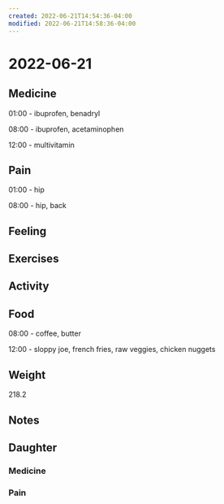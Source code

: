 ```yaml
---
created: 2022-06-21T14:54:36-04:00
modified: 2022-06-21T14:58:36-04:00
---
```


# 2022-06-21

## Medicine

01:00 - ibuprofen, benadryl

08:00 - ibuprofen, acetaminophen 

12:00 - multivitamin 


## Pain

01:00 - hip

08:00 - hip, back


## Feeling


## Exercises


## Activity


## Food

08:00 - coffee, butter

12:00 - sloppy joe, french fries, raw veggies, chicken nuggets


## Weight

218.2


## Notes


## Daughter

### Medicine


### Pain
